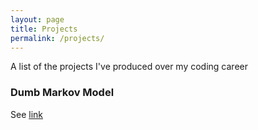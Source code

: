 ```yaml
---
layout: page
title: Projects
permalink: /projects/
---
```


A list of the projects I've produced over my coding career

### Dumb Markov Model

See [link](/markov-model)

